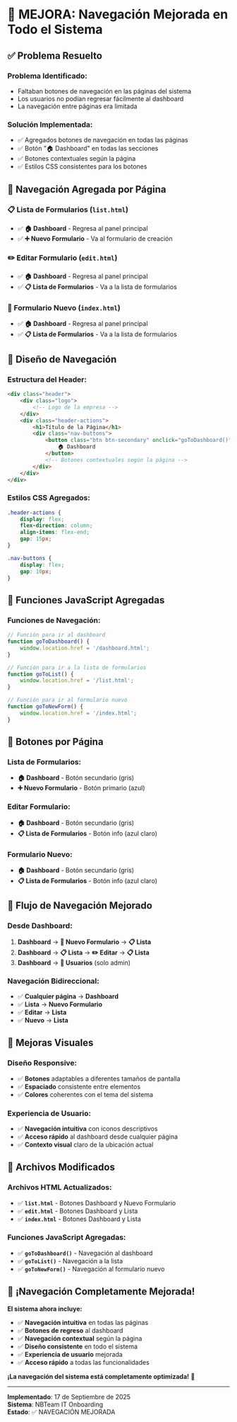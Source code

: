 # 🧭 **MEJORA: Navegación Mejorada en Todo el Sistema**

## ✅ **Problema Resuelto**

### **Problema Identificado:**
- Faltaban botones de navegación en las páginas del sistema
- Los usuarios no podían regresar fácilmente al dashboard
- La navegación entre páginas era limitada

### **Solución Implementada:**
- ✅ Agregados botones de navegación en todas las páginas
- ✅ Botón "🏠 Dashboard" en todas las secciones
- ✅ Botones contextuales según la página
- ✅ Estilos CSS consistentes para los botones

## 🧭 **Navegación Agregada por Página**

### **📋 Lista de Formularios (`list.html`)**
- ✅ **🏠 Dashboard** - Regresa al panel principal
- ✅ **➕ Nuevo Formulario** - Va al formulario de creación

### **✏️ Editar Formulario (`edit.html`)**
- ✅ **🏠 Dashboard** - Regresa al panel principal
- ✅ **📋 Lista de Formularios** - Va a la lista de formularios

### **📝 Formulario Nuevo (`index.html`)**
- ✅ **🏠 Dashboard** - Regresa al panel principal
- ✅ **📋 Lista de Formularios** - Va a la lista de formularios

## 🎨 **Diseño de Navegación**

### **Estructura del Header:**
```html
<div class="header">
    <div class="logo">
        <!-- Logo de la empresa -->
    </div>
    <div class="header-actions">
        <h1>Título de la Página</h1>
        <div class="nav-buttons">
            <button class="btn btn-secondary" onclick="goToDashboard()">
                🏠 Dashboard
            </button>
            <!-- Botones contextuales según la página -->
        </div>
    </div>
</div>
```

### **Estilos CSS Agregados:**
```css
.header-actions {
    display: flex;
    flex-direction: column;
    align-items: flex-end;
    gap: 15px;
}

.nav-buttons {
    display: flex;
    gap: 10px;
}
```

## 🔧 **Funciones JavaScript Agregadas**

### **Funciones de Navegación:**
```javascript
// Función para ir al dashboard
function goToDashboard() {
    window.location.href = '/dashboard.html';
}

// Función para ir a la lista de formularios
function goToList() {
    window.location.href = '/list.html';
}

// Función para ir al formulario nuevo
function goToNewForm() {
    window.location.href = '/index.html';
}
```

## 🎯 **Botones por Página**

### **Lista de Formularios:**
- **🏠 Dashboard** - Botón secundario (gris)
- **➕ Nuevo Formulario** - Botón primario (azul)

### **Editar Formulario:**
- **🏠 Dashboard** - Botón secundario (gris)
- **📋 Lista de Formularios** - Botón info (azul claro)

### **Formulario Nuevo:**
- **🏠 Dashboard** - Botón secundario (gris)
- **📋 Lista de Formularios** - Botón info (azul claro)

## 🚀 **Flujo de Navegación Mejorado**

### **Desde Dashboard:**
1. **Dashboard** → **📝 Nuevo Formulario** → **📋 Lista**
2. **Dashboard** → **📋 Lista** → **✏️ Editar** → **📋 Lista**
3. **Dashboard** → **👥 Usuarios** (solo admin)

### **Navegación Bidireccional:**
- ✅ **Cualquier página** → **Dashboard**
- ✅ **Lista** → **Nuevo Formulario**
- ✅ **Editar** → **Lista**
- ✅ **Nuevo** → **Lista**

## 🎨 **Mejoras Visuales**

### **Diseño Responsive:**
- ✅ **Botones** adaptables a diferentes tamaños de pantalla
- ✅ **Espaciado** consistente entre elementos
- ✅ **Colores** coherentes con el tema del sistema

### **Experiencia de Usuario:**
- ✅ **Navegación intuitiva** con iconos descriptivos
- ✅ **Acceso rápido** al dashboard desde cualquier página
- ✅ **Contexto visual** claro de la ubicación actual

## 🔄 **Archivos Modificados**

### **Archivos HTML Actualizados:**
- ✅ **`list.html`** - Botones Dashboard y Nuevo Formulario
- ✅ **`edit.html`** - Botones Dashboard y Lista
- ✅ **`index.html`** - Botones Dashboard y Lista

### **Funciones JavaScript Agregadas:**
- ✅ **`goToDashboard()`** - Navegación al dashboard
- ✅ **`goToList()`** - Navegación a la lista
- ✅ **`goToNewForm()`** - Navegación al formulario nuevo

## 🎉 **¡Navegación Completamente Mejorada!**

**El sistema ahora incluye:**
- ✅ **Navegación intuitiva** en todas las páginas
- ✅ **Botones de regreso** al dashboard
- ✅ **Navegación contextual** según la página
- ✅ **Diseño consistente** en todo el sistema
- ✅ **Experiencia de usuario** mejorada
- ✅ **Acceso rápido** a todas las funcionalidades

**¡La navegación del sistema está completamente optimizada!** 🚀

---
**Implementado**: 17 de Septiembre de 2025  
**Sistema**: NBTeam IT Onboarding  
**Estado**: ✅ NAVEGACIÓN MEJORADA






